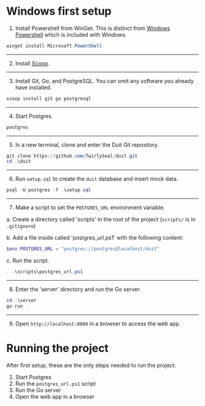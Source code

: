# Windows first setup
1. Install Powershell from WinGet. This is distinct from [Windows Powershell](https://learn.microsoft.com/en-us/powershell/scripting/what-is-windows-powershell) which is included with Windows.
```powershell
winget install Microsoft.PowerShell
```

----

2. Install [Scoop](https://scoop.sh).

----

3. Install Git, Go, and PostgreSQL. You can omit any software you already have installed.
```powershell
scoop install git go postgresql
```

----

4. Start Postgres.
```powershell
postgres
```

----

5. In a new terminal, clone and enter the Duit Git repository.
```powershell
git clone https://github.com/TwirlySeal/duit.git
cd .\duit
```

----

6. Run `setup.sql` to create the `duit` database and insert mock data.
```powershell
psql -U postgres -f .\setup.sql
```

----

7. Make a script to set the `POSTGRES_URL` environment variable.

a. Create a directory called 'scripts' in the root of the project (`scripts/` is in `.gitignore`)

b. Add a file inside called 'postgres_url.ps1' with the following content:
```powershell
$env:POSTGRES_URL = "postgres://postgres@localhost/duit"
```
c. Run the script.
```powershell
. .\scripts\postgres_url.ps1
```

----

8. Enter the 'server' directory and run the Go server.
```powershell
cd .\server
go run .
```

----

9. Open `http://localhost:8080` in a browser to access the web app.

# Running the project
After first setup, these are the only steps needed to run the project.

1. Start Postgres
2. Run the `postgres_url.ps1` script
3. Run the Go server
4. Open the web app in a browser
